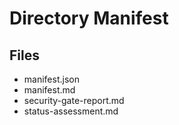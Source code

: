 # Directory Manifest

## Files
- manifest.json
- manifest.md
- security-gate-report.md
- status-assessment.md

